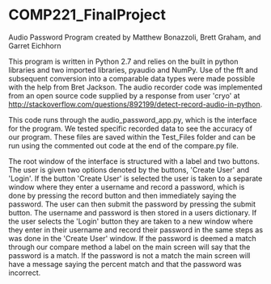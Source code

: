 # COMP221_FinalProject

Audio Password Program created by Matthew Bonazzoli, Brett Graham, and Garret Eichhorn

This program is written in Python 2.7 and relies on the built in python libraries and two imported libraries, pyaudio
and NumPy. Use of the fft and subsequent conversion into a comparable data types were made possible with the help from Bret
Jackson. The audio recorder code was implemented from an open source code supplied by a response from user 'cryo' at
http://stackoverflow.com/questions/892199/detect-record-audio-in-python.

This code runs through the audio_password_app.py, which is the interface for the program. We tested specific recorded
data to see the accuracy of our program. These files are saved within the Test_Files folder and can be run using the
commented out code at the end of the compare.py file.

The root window of the interface is structured with a label and two buttons. The user is given two options denoted by
the buttons, 'Create User' and 'Login'. If the button 'Create User' is selected the user is taken to a separate window
where they enter a username and record a password, which is done by pressing the record button and then immediately
saying the password. The user can then submit the password by pressing the submit button. The username and password is
then stored in a users dictionary. If the user selects the 'Login' button they are taken to a new window where they
enter in their username and record their password in the same steps as was done in the 'Create User' window. If the
password is deemed a match through our compare method a label on the main screen will say that the password is a match.
If the password is not a match the main screen will have a message saying the percent match and that the password was
incorrect.